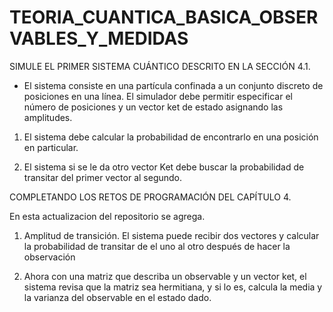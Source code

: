 # TEORIA_CUANTICA_BASICA_OBSERVABLES_Y_MEDIDAS
SIMULE EL PRIMER SISTEMA CUÁNTICO DESCRITO EN LA SECCIÓN 4.1.

* El sistema consiste en una partícula confinada a un conjunto discreto de posiciones en una línea. El simulador debe permitir especificar el número de posiciones y un vector ket de estado asignando las amplitudes.

1. El sistema debe calcular la probabilidad de encontrarlo en una posición en particular.

2. El sistema si se le da otro vector Ket debe buscar la probabilidad de transitar del primer vector al segundo.


COMPLETANDO LOS RETOS DE PROGRAMACIÓN DEL CAPÍTULO 4.

En esta actualizacion del repositorio se agrega.

1. Amplitud de transición. El sistema puede recibir dos vectores y calcular la probabilidad de transitar de el uno al otro después de hacer la observación

2. Ahora con una matriz que describa un observable y un vector ket, el sistema revisa que la matriz sea hermitiana, y si lo es, calcula la media y la varianza del observable en el estado dado.


